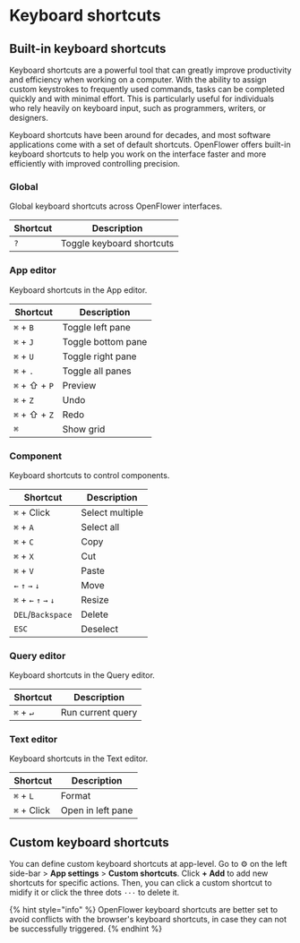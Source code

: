 # Keyboard shortcuts

## Built-in keyboard shortcuts

Keyboard shortcuts are a powerful tool that can greatly improve productivity and efficiency when working on a computer. With the ability to assign custom keystrokes to frequently used commands, tasks can be completed quickly and with minimal effort. This is particularly useful for individuals who rely heavily on keyboard input, such as programmers, writers, or designers.

Keyboard shortcuts have been around for decades, and most software applications come with a set of default shortcuts. OpenFlower offers built-in keyboard shortcuts to help you work on the interface faster and more efficiently with improved controlling precision.

### Global

Global keyboard shortcuts across OpenFlower interfaces.

| Shortcut | Description               |
| -------- | ------------------------- |
| `?`      | Toggle keyboard shortcuts |

### App editor

Keyboard shortcuts in the App editor.

| Shortcut      | Description        |
| ------------- | ------------------ |
| `⌘` + `B`     | Toggle left pane   |
| `⌘` + `J`     | Toggle bottom pane |
| `⌘` + `U`     | Toggle right pane  |
| `⌘` + `.`     | Toggle all panes   |
| `⌘` + ⇧ + `P` | Preview            |
| `⌘` + `Z`     | Undo               |
| `⌘` + ⇧ + `Z` | Redo               |
| `⌘`           | Show grid          |

### Component

Keyboard shortcuts to control components.

| Shortcut              | Description     |
| --------------------- | --------------- |
| `⌘` + Click           | Select multiple |
| `⌘` + `A`             | Select all      |
| `⌘` + `C`             | Copy            |
| `⌘` + `X`             | Cut             |
| `⌘` + `V`             | Paste           |
| `←` `↑` `→` `↓`       | Move            |
| `⌘` + `←` `↑` `→` `↓` | Resize          |
| `DEL`/`Backspace`     | Delete          |
| `ESC`                 | Deselect        |

### Query editor

Keyboard shortcuts in the Query editor.

| Shortcut  | Description       |
| --------- | ----------------- |
| `⌘` + `↵` | Run current query |

### Text editor

Keyboard shortcuts in the Text editor.

| Shortcut    | Description       |
| ----------- | ----------------- |
| `⌘` + `L`   | Format            |
| `⌘` + Click | Open in left pane |

## Custom keyboard shortcuts

You can define custom keyboard shortcuts at app-level. Go to ⚙️ on the left side-bar > **App settings** > **Custom shortcuts**. Click **+ Add** to add new shortcuts for specific actions. Then, you can click a custom shortcut to midify it or click the three dots `···` to delete it.

{% hint style="info" %}
OpenFlower keyboard shortcuts are better set to avoid conflicts with the browser's keyboard shortcuts, in case they can not be successfully triggered.
{% endhint %}
